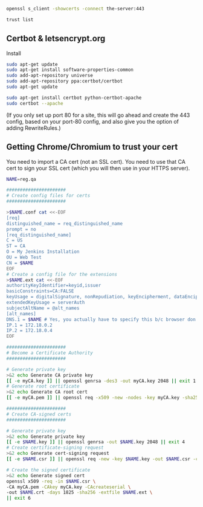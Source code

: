 ```bash
openssl s_client -showcerts -connect the-server:443
```

```bash
trust list
```


## Certbot & letsencrypt.org

Install

```bash
sudo apt-get update
sudo apt-get install software-properties-common
sudo add-apt-repository universe
sudo add-apt-repository ppa:certbot/certbot
sudo apt-get update
```

```bash
sudo apt-get install certbot python-certbot-apache
sudo certbot --apache
```
(If you only set up port 80 for a site, this will go ahead and create the 443 config, based on your port-80 config, and also give you the option of adding RewriteRules.)


## Getting Chrome/Chromium to trust your cert
You need to import a CA cert (not an SSL cert). You need to use that CA cert to sign your SSL cert (which you will then use in your HTTPS server).

```bash
NAME=reg.qa

######################
# Create config files for certs
######################

>$NAME.conf cat <<-EOF
[req]
distinguished_name = req_distinguished_name
prompt = no
[req_distinguished_name]
C = US
ST = CA
O = My Jenkins Installation
OU = Web Test
CN = $NAME
EOF
# Create a config file for the extensions
>$NAME.ext cat <<-EOF
authorityKeyIdentifier=keyid,issuer
basicConstraints=CA:FALSE
keyUsage = digitalSignature, nonRepudiation, keyEncipherment, dataEncipherment, keyCertSign
extendedKeyUsage = serverAuth
subjectAltName = @alt_names
[alt_names]
DNS.1 = $NAME # Yes, you actually have to specify this b/c browser don't care about CN anymore
IP.1 = 172.18.0.2
IP.2 = 172.18.0.4
EOF

######################
# Become a Certificate Authority
######################

# Generate private key
>&2 echo Generate CA private key
[[ -e myCA.key ]] || openssl genrsa -des3 -out myCA.key 2048 || exit 1
# Generate root certificate
>&2 echo Generate CA root cert
[[ -e myCA.pem ]] || openssl req -x509 -new -nodes -key myCA.key -sha256 -days 1825 -out myCA.pem -config $NAME.conf || exit 2

######################
# Create CA-signed certs
######################

# Generate private key
>&2 echo Generate private key
[[ -e $NAME.key ]] || openssl genrsa -out $NAME.key 2048 || exit 4
# Create certificate-signing request
>&2 echo Generate cert-signing request
[[ -e $NAME.csr ]] || openssl req -new -key $NAME.key -out $NAME.csr -config $NAME.conf || exit 5

# Create the signed certificate
>&2 echo Generate signed cert
openssl x509 -req -in $NAME.csr \
-CA myCA.pem -CAkey myCA.key -CAcreateserial \
-out $NAME.crt -days 1825 -sha256 -extfile $NAME.ext \
|| exit 6
```
